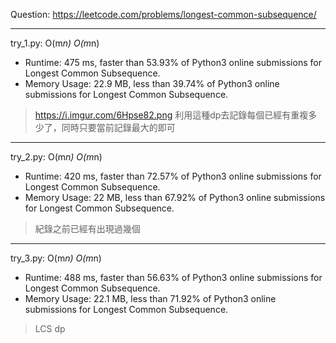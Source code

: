 Question: https://leetcode.com/problems/longest-common-subsequence/

---

try_1.py: O(m*n) O(m*n)

* Runtime: 475 ms, faster than 53.93% of Python3 online submissions for Longest Common Subsequence.
* Memory Usage: 22.9 MB, less than 39.74% of Python3 online submissions for Longest Common Subsequence.

> https://i.imgur.com/6Hpse82.png
> 利用這種dp去記錄每個已經有重複多少了，同時只要當前記錄最大的即可

---

try_2.py: O(m*n) O(m*n)

* Runtime: 420 ms, faster than 72.57% of Python3 online submissions for Longest Common Subsequence.
* Memory Usage: 22 MB, less than 67.92% of Python3 online submissions for Longest Common Subsequence.

> 紀錄之前已經有出現過幾個

---

try_3.py: O(m*n) O(m*n)

* Runtime: 488 ms, faster than 56.63% of Python3 online submissions for Longest Common Subsequence.
* Memory Usage: 22.1 MB, less than 71.92% of Python3 online submissions for Longest Common Subsequence.

> LCS dp
